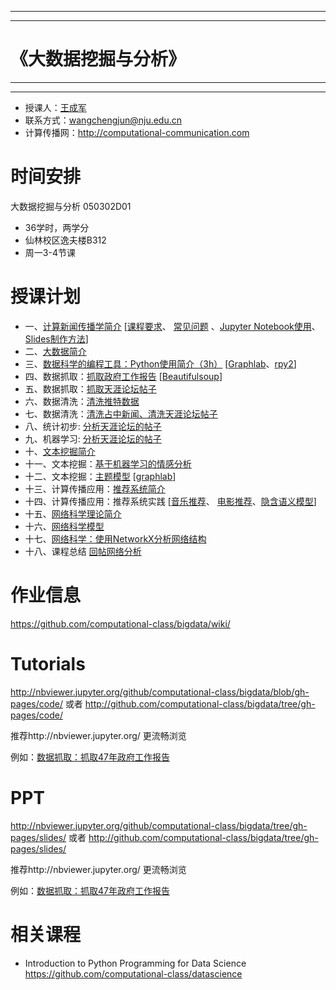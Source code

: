 ***
***
# 《大数据挖掘与分析》
***
***

- 授课人：[王成军](http://chengjun.github.io)
- 联系方式：wangchengjun@nju.edu.cn
- 计算传播网：http://computational-communication.com



# 时间安排


大数据挖掘与分析 050302D01

- 36学时，两学分
- 仙林校区逸夫楼B312
- 周一3-4节课



# 授课计划

- 一、[计算新闻传播学简介](http://nbviewer.jupyter.org/github/computational-class/bigdata/blob/gh-pages/slides/01.intro2cjc.slides.html#) [[课程要求](http://nbviewer.jupyter.org/github/computational-class/bigdata/blob/gh-pages/slides/0.about2cjc.slides.html#/)、 [常见问题](http://nbviewer.jupyter.org/github/computational-class/bigdata/blob/gh-pages/slides/0.common_questions.slides.html#/) 、[Jupyter Notebook使用](http://nbviewer.jupyter.org/github/computational-class/bigdata/blob/gh-pages/slides/01.jupyter_notebook.slides.html#/)、 [Slides制作方法](http://nbviewer.jupyter.org/github/computational-class/bigdata/blob/gh-pages/slides/01.slides.slides.html#/)]
- 二、[大数据简介 ](http://nbviewer.jupyter.org/github/computational-class/bigdata/blob/gh-pages/slides/02.bigdata.slides.html#/)
- 三、[数据科学的编程工具：Python使用简介（3h）](http://nbviewer.jupyter.org/github/computational-class/bigdata/blob/gh-pages/slides/03.python_intro.slides.html#/) [[Graphlab](http://nbviewer.jupyter.org/github/computational-class/bigdata/blob/gh-pages/slides/03.graphlab.slides.html#/)、[rpy2](http://nbviewer.jupyter.org/github/computational-class/bigdata/blob/gh-pages/slides/03.rpy2.slides.html#/)]
- 四、数据抓取：[抓取政府工作报告](http://nbviewer.jupyter.org/github/computational-class/bigdata/blob/gh-pages/slides/04.PythonCrawlerGovernmentReport.slides.html#/) [[Beautifulsoup](http://nbviewer.jupyter.org/github/computational-class/bigdata/blob/gh-pages/slides/04.PythonCrawler_beautifulsoup.slides.html#/)]
- 五、数据抓取：[抓取天涯论坛帖子](http://nbviewer.jupyter.org/github/computational-class/bigdata/blob/gh-pages/slides/05.PythonCrawler_tianya_threads.slides.html#/)
- 六、数据清洗：[清洗推特数据](http://nbviewer.jupyter.org/github/computational-class/bigdata/blob/gh-pages/slides/06.data_cleaning_Tweets.slides.html#/)
- 七、数据清洗：[清洗占中新闻、清洗天涯论坛帖子](http://nbviewer.jupyter.org/github/computational-class/bigdata/blob/gh-pages/slides/07.data_cleaning_occupy_central_news.slides.html#/)
- 八、统计初步: [分析天涯论坛的帖子](http://nbviewer.jupyter.org/github/computational-class/bigdata/blob/gh-pages/slides/08.analyzing_tianya_thread_network.slides.html#/)
- 九、机器学习: [分析天涯论坛的帖子](http://nbviewer.jupyter.org/github/computational-class/bigdata/blob/gh-pages/slides/09.machine_learning_with_sklearn.slides.html#/)
- 十、[文本挖掘简介](http://nbviewer.jupyter.org/github/computational-class/bigdata/blob/gh-pages/slides/10.text_minning_gov_report.slides.html#/)
- 十一、文本挖掘：[基于机器学习的情感分析](http://nbviewer.jupyter.org/github/computational-class/bigdata/blob/gh-pages/slides/11.sentiment_classifier.slides.html#/)
- 十二、文本挖掘：[主题模型](http://nbviewer.jupyter.org/github/computational-class/bigdata/blob/gh-pages/slides/12.topic_models.slides.html#/) [[graphlab](http://nbviewer.jupyter.org/github/computational-class/bigdata/blob/gh-pages/slides/12.topic-models-with-graphlab.slides.html#/)]
- 十三、计算传播应用：[推荐系统简介](http://nbviewer.jupyter.org/github/computational-class/bigdata/blob/gh-pages/slides/13.recsys_intro.slides.html#/)
- 十四、计算传播应用：推荐系统实践 [[音乐推荐](http://nbviewer.jupyter.org/github/computational-class/bigdata/blob/gh-pages/slides/14.millionsong.slides.html#/)、 [电影推荐](http://nbviewer.jupyter.org/github/computational-class/bigdata/blob/gh-pages/slides/14.movielens_recommendation-systems.slides.html#/)、[隐含语义模型](http://nbviewer.jupyter.org/github/computational-class/bigdata/blob/gh-pages/slides/14.matrix-factorization-demo.slides.html#/)]
- 十五、[网络科学理论简介](http://nbviewer.jupyter.org/github/computational-class/bigdata/blob/gh-pages/slides/15.network_science_intro.slides.html#/)
- 十六、[网络科学模型](http://nbviewer.jupyter.org/github/computational-class/bigdata/blob/gh-pages/slides/16.network_science_models.slides.html#/)
- 十七、[网络科学：使用NetworkX分析网络结构](http://nbviewer.jupyter.org/github/computational-class/bigdata/blob/gh-pages/slides/17.networkx.slides.html#/)
- 十八、课程总结 [回帖网络分析](http://nbviewer.jupyter.org/github/computational-class/bigdata/blob/gh-pages/slides/18.network_analysis_of_tianya_bbs.slides.html#/)


# 作业信息

https://github.com/computational-class/bigdata/wiki/

# Tutorials
http://nbviewer.jupyter.org/github/computational-class/bigdata/blob/gh-pages/code/ 或者 http://github.com/computational-class/bigdata/tree/gh-pages/code/

推荐http://nbviewer.jupyter.org/ 更流畅浏览

例如：[数据抓取：抓取47年政府工作报告](http://nbviewer.jupyter.org/github/computational-class/bigdata/blob/gh-pages/code/04.PythonCrawlerGovernmentReport.ipynb)

# PPT
http://nbviewer.jupyter.org/github/computational-class/bigdata/tree/gh-pages/slides/ 或者
http://github.com/computational-class/bigdata/tree/gh-pages/slides/  

推荐http://nbviewer.jupyter.org/ 更流畅浏览

例如：[数据抓取：抓取47年政府工作报告](http://nbviewer.jupyter.org/github/computational-class/bigdata/blob/gh-pages/slides/04.PythonCrawlerGovernmentReport.slides.html#/)

# 相关课程

- Introduction to Python Programming for Data Science 
https://github.com/computational-class/datascience
